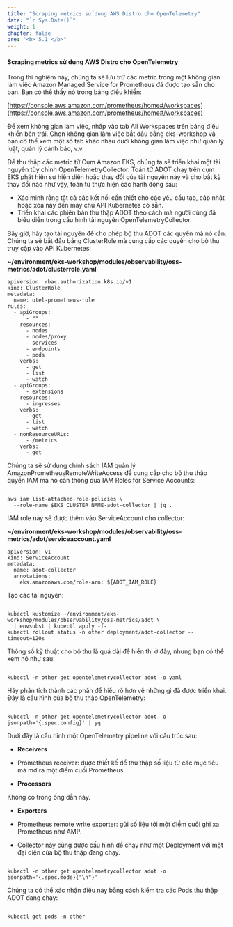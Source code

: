 ```yaml
---
title: "Scraping metrics sử dụng AWS Distro cho OpenTelemetry"
date: "`r Sys.Date()`"
weight: 1
chapter: false
pre: "<b> 5.1 </b>"
---
```


#### Scraping metrics sử dụng AWS Distro cho OpenTelemetry

Trong thí nghiệm này, chúng ta sẽ lưu trữ các metric trong một không gian làm việc Amazon Managed Service for Prometheus đã được tạo sẵn cho bạn. Bạn có thể thấy nó trong bảng điều khiển:

[https://console.aws.amazon.com/prometheus/home#/workspaces](https://console.aws.amazon.com/prometheus/home#/workspaces)

Để xem không gian làm việc, nhấp vào tab All Workspaces trên bảng điều khiển bên trái. Chọn không gian làm việc bắt đầu bằng eks-workshop và bạn có thể xem một số tab khác nhau dưới không gian làm việc như quản lý luật, quản lý cảnh báo, v.v.

Để thu thập các metric từ Cụm Amazon EKS, chúng ta sẽ triển khai một tài nguyên tùy chỉnh OpenTelemetryCollector. Toán tử ADOT chạy trên cụm EKS phát hiện sự hiện diện hoặc thay đổi của tài nguyên này và cho bất kỳ thay đổi nào như vậy, toán tử thực hiện các hành động sau:

- Xác minh rằng tất cả các kết nối cần thiết cho các yêu cầu tạo, cập nhật hoặc xóa này đến máy chủ API Kubernetes có sẵn.
- Triển khai các phiên bản thu thập ADOT theo cách mà người dùng đã biểu diễn trong cấu hình tài nguyên OpenTelemetryCollector.

Bây giờ, hãy tạo tài nguyên để cho phép bộ thu ADOT các quyền mà nó cần. Chúng ta sẽ bắt đầu bằng ClusterRole mà cung cấp các quyền cho bộ thu truy cập vào API Kubernetes:

**~/environment/eks-workshop/modules/observability/oss-metrics/adot/clusterrole.yaml**

```
apiVersion: rbac.authorization.k8s.io/v1
kind: ClusterRole
metadata:
  name: otel-prometheus-role
rules:
  - apiGroups:
      - ""
    resources:
      - nodes
      - nodes/proxy
      - services
      - endpoints
      - pods
    verbs:
      - get
      - list
      - watch
  - apiGroups:
      - extensions
    resources:
      - ingresses
    verbs:
      - get
      - list
      - watch
  - nonResourceURLs:
      - /metrics
    verbs:
      - get

```

Chúng ta sẽ sử dụng chính sách IAM quản lý AmazonPrometheusRemoteWriteAccess để cung cấp cho bộ thu thập quyền IAM mà nó cần thông qua IAM Roles for Service Accounts:


```

aws iam list-attached-role-policies \
  --role-name $EKS_CLUSTER_NAME-adot-collector | jq .

```

IAM role này sẽ được thêm vào ServiceAccount cho collector:

**~/environment/eks-workshop/modules/observability/oss-metrics/adot/serviceaccount.yaml**

```
apiVersion: v1
kind: ServiceAccount
metadata:
  name: adot-collector
  annotations:
    eks.amazonaws.com/role-arn: ${ADOT_IAM_ROLE}
```


Tạo các tài nguyên:

```

kubectl kustomize ~/environment/eks-workshop/modules/observability/oss-metrics/adot \
  | envsubst | kubectl apply -f-
kubectl rollout status -n other deployment/adot-collector --timeout=120s

```

Thông số kỹ thuật cho bộ thu là quá dài để hiển thị ở đây, nhưng bạn có thể xem nó như sau:

```

kubectl -n other get opentelemetrycollector adot -o yaml

```

Hãy phân tích thành các phần để hiểu rõ hơn về những gì đã được triển khai. Đây là cấu hình của bộ thu thập OpenTelemetry:

```

kubectl -n other get opentelemetrycollector adot -o jsonpath='{.spec.config}' | yq

```

Dưới đây là cấu hình một  OpenTelemetry pipeline với cấu trúc sau:

- **Receivers**

- Prometheus receiver: được thiết kế để thu thập số liệu từ các mục tiêu mà mở ra một điểm cuối Prometheus.

- **Processors**

Không có trong ống dẫn này.

- **Exporters**

- Prometheus remote write exporter: gửi số liệu tới một điểm cuối ghi xa Prometheus như AMP.
- Collector này cũng được cấu hình để chạy như một Deployment với một đại diện của bộ thu thập đang chạy.

```

kubectl -n other get opentelemetrycollector adot -o jsonpath='{.spec.mode}{"\n"}'

```


Chúng ta có thể xác nhận điều này bằng cách kiểm tra các Pods thu thập ADOT đang chạy:


```

kubectl get pods -n other

```

